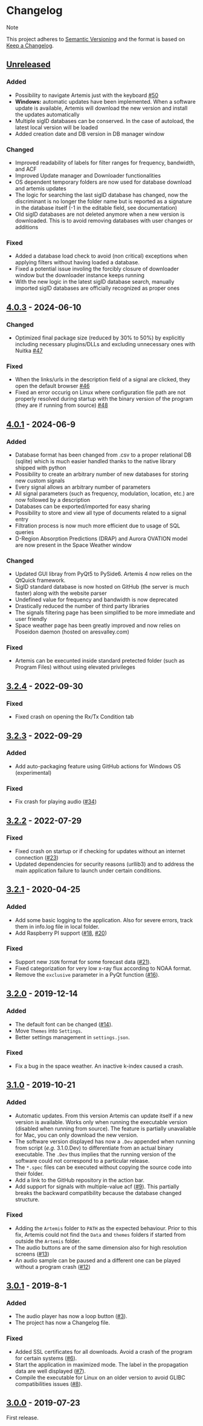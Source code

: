 # Changelog

> [!NOTE]  
> This project adheres to [Semantic Versioning](https://semver.org/spec/v2.0.0.html) and the format is based on [Keep a Changelog](https://keepachangelog.com/en/1.0.0/).

## [Unreleased]

### Added
- Possibility to navigate Artemis just with the keyboard [#50](https://github.com/AresValley/Artemis/issues/50)
- **Windows:** automatic updates have been implemented. When a software update is available, Artemis will download the new version and install the updates automatically 
- Multiple sigID databases can be conserved. In the case of autoload, the latest local version will be loaded
- Added creation date and DB version in DB manager window

### Changed
- Improved readability of labels for filter ranges for frequency, bandwidth, and ACF
- Improved Update manager and Downloader functionalities
- OS dependent temporary folders are now used for database download and artemis updates
- The logic for searching the last sigID database has changed, now the discriminant is no longer the folder name but is reported as a signature in the database itself (-1 in the editable field, see documentation)
- Old sigID databases are not deleted anymore when a new version is downloaded. This is to avoid removing databases with user changes or additions

### Fixed
- Added a database load check to avoid (non critical) exceptions when applying filters without having loaded a database.
- Fixed a potential issue involing the forcibly closure of downloader window but the downloader instance keeps running
- With the new logic in the latest sigID database search, manually imported sigID databases are officially recognized as proper ones

## [4.0.3] - 2024-06-10

### Changed
- Optimized final package size (reduced by 30% to 50%) by explicitly including necessary plugins/DLLs and excluding unnecessary ones with Nuitka [#47](https://github.com/AresValley/Artemis/issues/47)

### Fixed
- When the links/urls in the description field of a signal are clicked, they open the default browser [#46](https://github.com/AresValley/Artemis/issues/46)
- Fixed an error occurig on Linux where configuration file path are not properly resolved during startup with the binary version of the program (they are if running from source) [#48](https://github.com/AresValley/Artemis/issues/48)

## [4.0.1] - 2024-06-9
### Added
- Database format has been changed from .csv to a proper relational DB (sqlite) which is much easier handled thanks to the native library shipped with python
- Possibility to create an arbitrary number of new databases for storing new custom signals
- Every signal allows an arbitrary number of parameters
- All signal parameters (such as frequency, modulation, location, etc.) are now followed by a description
- Databases can be exported/imported for easy sharing
- Possibility to store and view all type of documents related to a signal entry
- Filtration process is now much more efficient due to usage of SQL queries
- D-Region Absorption Predictions (DRAP) and Aurora OVATION model are now present in the Space Weather window

### Changed
- Updated GUI libray from PyQt5 to PySide6. Artemis 4 now relies on the QtQuick framework.
- SigID standard database is now hosted on GitHub (the server is much faster) along with the website parser
- Undefined value for frequency and bandwidth is now deprecated
- Drastically reduced the number of third party libraries
- The signals filtering page has been simplified to be more immediate and user friendly
- Space weather page has been greatly improved and now relies on Poseidon daemon (hosted on aresvalley.com)

### Fixed
- Artemis can be execunted inside standard pretected folder (such as Program Files) without using elevated privileges

## [3.2.4] - 2022-09-30
### Fixed
- Fixed crash on opening the Rx/Tx Condition tab

## [3.2.3] - 2022-09-29
### Added
- Add auto-packaging feature using GitHub actions for Windows OS (experimental)
### Fixed
- Fix crash for playing audio ([#34](https://github.com/AresValley/Artemis/pull/34))

## [3.2.2] - 2022-07-29
### Fixed
- Fixed crash on startup or if checking for updates without an internet connection ([#23](https://github.com/AresValley/Artemis/pull/23))
- Updated dependencies for security reasons (urllib3) and to address the main application failure to launch under certain conditions.

## [3.2.1] - 2020-04-25
### Added
- Add some basic logging to the application. Also for severe errors, track them in info.log file in local folder.
- Add Raspberry PI support ([#18](https://github.com/AresValley/Artemis/pull/18), [#20](https://github.com/AresValley/Artemis/pull/20))

### Fixed
- Support new `JSON` format for some forecast data ([#21](https://github.com/AresValley/Artemis/pull/14)).
- Fixed categorization for very low x-ray flux according to NOAA format.
- Remove the `exclusive` parameter in a PyQt function ([#16](https://github.com/AresValley/Artemis/pull/16)).
  

## [3.2.0] - 2019-12-14
### Added
- The default font can be changed ([#14](https://github.com/AresValley/Artemis/pull/14)).
- Move `Themes` into `Settings`.
- Better settings management in `settings.json`.

### Fixed
- Fix a bug in the space weather. An inactive k-index caused a crash.

## [3.1.0] - 2019-10-21
### Added
- Automatic updates. From this version Artemis can update itself if a new version is available. Works only when running the executable version (disabled when running from source). The feature is partially unavailable for Mac, you can only download the new version.
- The software version displayed has now a `.Dev` appended when running from script (_e.g._ 3.1.0.Dev) to differentiate from an actual binary executable. The `.Dev` thus implies that the running version of the software could not correspond to a particular release.
- The `*.spec` files can be executed without copying the source code into
  their folder.
- Add a link to the GitHub repository in the action bar.
- Add support for signals with multiple-value acf ([#9](https://github.com/AresValley/Artemis/pull/9)). This partially breaks the backward compatibility because the database changed structure.

### Fixed
- Adding the `Artemis` folder to `PATH` as the expected behaviour. Prior to this fix, Artemis could not find the `Data` and `themes` folders if started from outside the `Artemis` folder.
- The audio buttons are of the same dimension also for high resolution screens ([#13](https://github.com/AresValley/Artemis/pull/13))
- An audio sample can be paused and a different one can be played without a program crash ([#12](https://github.com/AresValley/Artemis/pull/12))

## [3.0.1] - 2019-8-1
### Added
- The audio player has now a loop button ([#3](https://github.com/AresValley/Artemis/pull/3)).
- The project has now a Changelog file.

### Fixed
- Added SSL certificates for all downloads. Avoid a crash of the program for certain systems ([#6](https://github.com/AresValley/Artemis/pull/6)).
- Start the application in maximized mode. The label in the propagation data are well displayed ([#7](https://github.com/AresValley/Artemis/pull/7)).
- Compile the executable for Linux on an older version to avoid GLIBC compatibilities issues ([#8](https://github.com/AresValley/Artemis/pull/8)).

## [3.0.0] - 2019-07-23
First release.


<!-- Links definitions -->
[Unreleased]: https://github.com/AresValley/Artemis/compare/v4.0.3...HEAD
[4.0.3]: https://github.com/AresValley/Artemis/compare/v4.0.1...v4.0.3
[4.0.1]: https://github.com/AresValley/Artemis/compare/v3.2.4...v4.0.1
[3.2.4]: https://github.com/AresValley/Artemis/compare/v3.2.1...v3.2.4
[3.2.3]: https://github.com/AresValley/Artemis/compare/v3.2.2...v3.2.3
[3.2.2]: https://github.com/AresValley/Artemis/compare/v3.2.1...v3.2.2
[3.2.1]: https://github.com/AresValley/Artemis/compare/v3.2.0...v3.2.1
[3.2.0]: https://github.com/AresValley/Artemis/compare/v3.1.0...v3.2.0
[3.1.0]: https://github.com/AresValley/Artemis/compare/v3.0.1...v3.1.0
[3.0.1]: https://github.com/AresValley/Artemis/compare/v3.0.0...v3.0.1
[3.0.0]: https://github.com/AresValley/Artemis/releases/tag/v3.0.0
